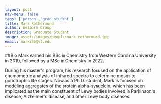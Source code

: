 ```yaml
---
layout: post
nav-menu: false
tags: ['person','grad_student']
title: Mark Rothermund
author: Welborn Group
description: Graduate Student
image: assets/images/people/mark_rothermund.jpg
email: markr96@vt.edu
---
```


##Bio
Mark earned his BSc in Chemistry from Western Carolina University in 2019, followed by a MSc in Chemistry in 2022.

During his master's program, his research focused on the application of chemometric analysis of infrared spectra to determine mosquito gonotrophic life stages. Now as a Ph.D. student, Mark is focused on modeling aggregates of the protein alpha-synuclein, which has been implicated as the main constituent of Lewy bodies involved in Parkinson's disease, Alzheimer's disease, and other Lewy body diseases.
